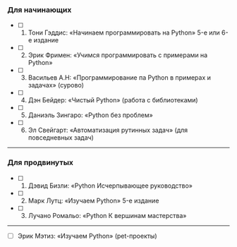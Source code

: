 ### Для начинающих

- [ ] 1. Тони Гэддис: «Начинаем программировать на Python» 5-е или 6-е издание
- [ ] 2. Эрик Фримен: «Учимся программировать с примерами на Python»
- [ ] 3. Васильев А.Н: «Программирование па Python в примерах и задачах» (сурово)
- [ ] 4. Дэн Бейдер: «Чистый Python» (работа с библиотеками)
- [ ] 5. Даниэль Зингаро: «Python без проблем»
- [ ] 6. Эл Свейгарт: «Автоматизация рутинных задач» (для повседневных задач)

---

### Для продвинутых

- [ ] 1. Дэвид Бизли: «Python Исчерпывающее руководство»
- [ ] 2. Марк Лутц: «Изучаем Python» 5-е издание
- [ ] 3. Лучано Ромальо: «Python К вершинам мастерства»

---

- [ ] Эрик Мэтиз: «Изучаем Python» (pet-проекты)
